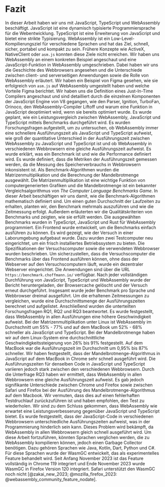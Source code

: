 # Fazit
In dieser Arbeit haben wir uns mit JavaScript, TypeScript und WebAssembly beschäftigt. JavaScript ist eine dynamisch typisierte Programmiersprache für die Webentwicklung. TypeScript ist eine Erweiterung von JavaScript und bietet eine strikte Typisierung. WebAssembly ist ein Low-Level-Kompilierungsziel für verschiedene Sprachen und hat das Ziel, schnell, sicher, portabel und kompakt zu sein. Frühere Konzepte wie ActiveX, NativeClient oder `asm.js` konnten diese Ziele nicht erreichen. Wir haben uns WebAssembly an einem konkreten Beispiel angeschaut und eine JavaScript-Funktion in WebAssembly umgeschrieben. Dabei haben wir uns die Geschichte des Webbrowsers angesehen und die Unterschiede zwischen client- und serverseitigen Anwendungen sowie die Rolle von WebAssembly erläutert. Wir haben ein Beispiel von Figma gesehen, wie sie erfolgreich von `asm.js` auf WebAssembly umgestellt haben und welche Vorteile Figma berichtet. Wir haben uns die Definition eines Just-In-Time Compilers angeschaut und sind detailliert durch die einzelnen Komponenten der JavaScript Engine von V8 gegangen, wie den Parser, Ignition, TurboFan, Orinoco, den WebAssembly-Compiler Liftoff und warum eine Funktion in JavaScript deoptimiert wird, wenn sie bereits optimiert wurde. Es wurde geplant, wie ein Leistungsvergleich zwischen WebAssembly, JavaScript und TypeScript mittels Benchmarks durchgeführt wird. Es wurden Forschungsfragen aufgestellt, um zu untersuchen, ob WebAssembly immer eine schnellere Ausführungszeit als JavaScript und TypeScript aufweist, wie groß der quantitative Unterschied in der Ausführungszeit zwischen WebAssembly zu JavaScript und TypeScript ist und ob WebAssembly in verschiedenen Webbrowsern eine gleiche Ausführungszeit aufweist. Es wurde erklärt, was ein Benchmark ist und wie die Performance definiert wird. Es wurde definiert, dass die Metriken der Ausführungszeit gemessen werden, da die Messung des Speicherverbrauchs in Webbrowsern inkonsistent ist. Als Benchmark-Algorithmen wurden die Matrizenmultiplikation und die Berechnung der Mandelbrotmenge ausgewählt. Die Matrizenmultiplikation ist eine wichtige Funktion von computergenerierten Grafiken und die Mandelbrotmenge ist ein bekannter Vergleichsalgorithmus von _The Computer Language Benchmarks Game_. In dieser Arbeit beschäftigen wir uns damit, wie die Benchmark-Algorithmen mathematisch definiert sind. Um einen guten Durchschnitt der Laufzeiten zu erhalten, planten wir, den Benchmark mehrmals auszuführen und wie die Zeitmessung erfolgt. Außerdem erläuterten wir die Qualitätskriterien von Benchmarks und zeigten, wie sie erfüllt werden. Die ausgewählten Benchmarks wurden in TypeScript, JavaScript und Rust für WebAssembly programmiert. Ein Frontend wurde entwickelt, um die Benchmarks einfach ausführen zu können. Es wird gezeigt, wie der Versuch in einer Laborumgebung aufgebaut wurde. Dazu wurden zwei Testcomputer neu eingerichtet, um ein frisch installiertes Betriebssystem zu bieten. Die Spezifikationen der Versuchscomputer sowie die verwendeten Webbrowser wurden beschrieben. Um sicherzustellen, dass die Versuchscomputer die Benchmarks über das Frontend ausführen können, ohne dass der Webserver auf den Versuchscomputern läuft, wurde ein dezentraler Webserver eingerichtet. Die Anwendungen sind über die URL `https://benchmark.choffmann.io/` verfügbar. Nach jeder vollständigen Durchführung von JavaScript, TypeScript und WebAssembly wurde der Bericht heruntergeladen, der Browsercache gelöscht und der Versuch erneut durchgeführt. Insgesamt wurde jeder Benchmark pro Sprache und Webbrowser dreimal ausgeführt. Um die erhaltenen Zeitmessungen zu vergleichen, wurde eine Durchschnittsmenge der Ausführungszeiten berechnet und aufgelistet. Anschließend wurden die unterteilten Forschungsfragen RQ1, RQ2 und RQ3 beantwortet. Es wurde festgestellt, dass WebAssembly in allen Ausführungen eine höhere Geschwindigkeit aufweist. Bei der Matrizenmultiplikation unter Linux ist WebAssembly im Durchschnitt um 55% - 77% und auf dem MacBook um 52% - 68% schneller als JavaScript und TypeScript. Bei der Mandelbrotmenge haben wir auf dem Linux-System eine durchschnittliche Geschwindigkeitssteigerung von 26% bis 91% festgestellt. Auf dem MacBook war die Ausführungszeit im Durchschnitt um 0,95% bis 87% schneller. Wir haben festgestellt, dass der Mandelbrotmenge-Algorithmus in JavaScript auf dem MacBook in Chrome sehr schnell ausgeführt wird. Die Ausführungszeiten für denselben Code in JavaScript und TypeScript variieren jedoch stark zwischen den verschiedenen Webbrowsern. Durch die Unterfrage RQ3 haben wir ermittelt, dass WebAssembly in allen Webbrowsern eine gleiche Ausführungszeit aufweist. Es gab jedoch signifikante Unterschiede zwischen Chrome und Firefox sowie zwischen Safari und Firefox bei der Ausführung des Mandelbrotmenge-Algorithmus auf dem Macbook. Wir vermuten, dass dies auf einen fehlerhaften Testdruchlauf zurückzuführen ist und haben empfohlen, den Test zu wiederholen. Wir sind zu dem Schluss gekommen, dass WebAssembly wie erwartet eine Leistungsverbesserung gegenüber JavaScript und TypeScript bietet. Es wurde festgestellt, dass der JavaScript-Code in verschiedenen Webbrowsern unterschiedliche Ausführungszeiten aufweist, was in der Programmierung hinderlich sein kann. Dieses Problem wird bekämpft, da WebAssembly in allen Webbrowsern gleich schnell ausgeführt wird. Um diese Arbeit fortzuführen, könnten Sprachen verglichen werden, die zu WebAssembly kompilieren können, jedoch einen Garbage Collector benötigen. Dazu gehören Sprachen wie Java, Kotlin, Dart, Python und C#. Für diese Sprachen wurde der WasmGC entwickelt, das als experimentelles Feature behandelt wird. Seit Anfang November 2023 ist das Feature vollständig in Chrome 119 integriert und Ende November 2023 wurde WasmGC in Firefox Version 120 integriert. Safari unterstützt den WasmGC noch nicht [@zakai_new_2023; @mozilla_firefox_2023: @webassembly_community_feature_nodate].

